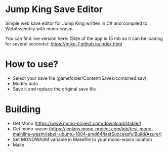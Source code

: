 # Jump King Save Editor

Simple web save editor for Jump King written in C# and compiled to WebAssembly with mono-wasm.

You can find live version here:
(Size of the app is 15 mb so it can be loading for several seconds):
https://mike-7.github.io/index.html

# How to use?

  - Select your save file (gamefolder/Content/Saves/combined.sav)
  - Modify data
  - Save it and replace the original save file

# Building

  - Get Mono (https://www.mono-project.com/download/stable/)
  - Get mono-wasm (https://jenkins.mono-project.com/job/test-mono-mainline-wasm/label=ubuntu-1804-amd64/lastSuccessfulBuild/Azure/)
  - Set MONOWASM variable in Makefile to your mono-wasm location
  - Make
